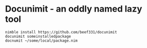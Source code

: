 # Docunimit - an oddly named lazy tool
```
nimble install https://github.com/beef331/docunimit
docunimit someinstalledpackage
docnumit ~/some/local/package.nim
```
